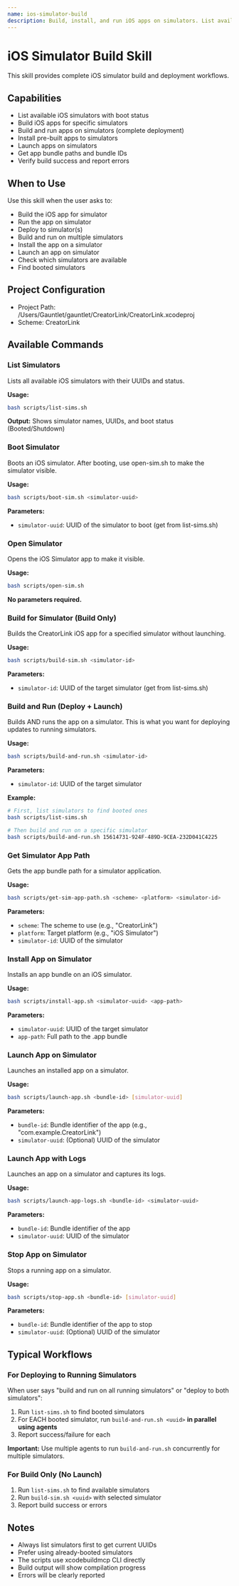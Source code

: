 ```yaml
---
name: ios-simulator-build
description: Build, install, and run iOS apps on simulators. List available simulators and deploy the CreatorLink project to running simulators.
---
```


# iOS Simulator Build Skill

This skill provides complete iOS simulator build and deployment workflows.

## Capabilities

- List available iOS simulators with boot status
- Build iOS apps for specific simulators
- Build and run apps on simulators (complete deployment)
- Install pre-built apps to simulators
- Launch apps on simulators
- Get app bundle paths and bundle IDs
- Verify build success and report errors

## When to Use

Use this skill when the user asks to:
- Build the iOS app for simulator
- Run the app on simulator
- Deploy to simulator(s)
- Build and run on multiple simulators
- Install the app on a simulator
- Launch an app on simulator
- Check which simulators are available
- Find booted simulators

## Project Configuration

- Project Path: /Users/Gauntlet/gauntlet/CreatorLink/CreatorLink.xcodeproj
- Scheme: CreatorLink

## Available Commands

### List Simulators

Lists all available iOS simulators with their UUIDs and status.

**Usage:**
```bash
bash scripts/list-sims.sh
```

**Output:** Shows simulator names, UUIDs, and boot status (Booted/Shutdown)

### Boot Simulator

Boots an iOS simulator. After booting, use open-sim.sh to make the simulator visible.

**Usage:**
```bash
bash scripts/boot-sim.sh <simulator-uuid>
```

**Parameters:**
- `simulator-uuid`: UUID of the simulator to boot (get from list-sims.sh)

### Open Simulator

Opens the iOS Simulator app to make it visible.

**Usage:**
```bash
bash scripts/open-sim.sh
```

**No parameters required.**

### Build for Simulator (Build Only)

Builds the CreatorLink iOS app for a specified simulator without launching.

**Usage:**
```bash
bash scripts/build-sim.sh <simulator-id>
```

**Parameters:**
- `simulator-id`: UUID of the target simulator (get from list-sims.sh)

### Build and Run (Deploy + Launch)

Builds AND runs the app on a simulator. This is what you want for deploying updates to running simulators.

**Usage:**
```bash
bash scripts/build-and-run.sh <simulator-id>
```

**Parameters:**
- `simulator-id`: UUID of the target simulator

**Example:**
```bash
# First, list simulators to find booted ones
bash scripts/list-sims.sh

# Then build and run on a specific simulator
bash scripts/build-and-run.sh 15614731-924F-489D-9CEA-232D041C4225
```

### Get Simulator App Path

Gets the app bundle path for a simulator application.

**Usage:**
```bash
bash scripts/get-sim-app-path.sh <scheme> <platform> <simulator-id>
```

**Parameters:**
- `scheme`: The scheme to use (e.g., "CreatorLink")
- `platform`: Target platform (e.g., "iOS Simulator")
- `simulator-id`: UUID of the simulator

### Install App on Simulator

Installs an app bundle on an iOS simulator.

**Usage:**
```bash
bash scripts/install-app.sh <simulator-uuid> <app-path>
```

**Parameters:**
- `simulator-uuid`: UUID of the target simulator
- `app-path`: Full path to the .app bundle

### Launch App on Simulator

Launches an installed app on a simulator.

**Usage:**
```bash
bash scripts/launch-app.sh <bundle-id> [simulator-uuid]
```

**Parameters:**
- `bundle-id`: Bundle identifier of the app (e.g., "com.example.CreatorLink")
- `simulator-uuid`: (Optional) UUID of the simulator

### Launch App with Logs

Launches an app on a simulator and captures its logs.

**Usage:**
```bash
bash scripts/launch-app-logs.sh <bundle-id> <simulator-uuid>
```

**Parameters:**
- `bundle-id`: Bundle identifier of the app
- `simulator-uuid`: UUID of the simulator

### Stop App on Simulator

Stops a running app on a simulator.

**Usage:**
```bash
bash scripts/stop-app.sh <bundle-id> [simulator-uuid]
```

**Parameters:**
- `bundle-id`: Bundle identifier of the app to stop
- `simulator-uuid`: (Optional) UUID of the simulator

## Typical Workflows

### For Deploying to Running Simulators

When user says "build and run on all running simulators" or "deploy to both simulators":

1. Run `list-sims.sh` to find booted simulators
2. For EACH booted simulator, run `build-and-run.sh <uuid>` **in parallel using agents**
3. Report success/failure for each

**Important:** Use multiple agents to run `build-and-run.sh` concurrently for multiple simulators.

### For Build Only (No Launch)

1. Run `list-sims.sh` to find available simulators
2. Run `build-sim.sh <uuid>` with selected simulator
3. Report build success or errors

## Notes

- Always list simulators first to get current UUIDs
- Prefer using already-booted simulators
- The scripts use xcodebuildmcp CLI directly
- Build output will show compilation progress
- Errors will be clearly reported
